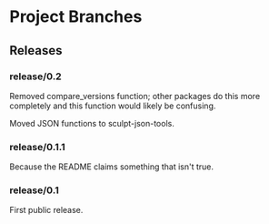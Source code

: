 # Project Branches

## Releases

### release/0.2

Removed compare_versions function; other packages do this more completely and this function would likely be confusing.

Moved JSON functions to sculpt-json-tools.

### release/0.1.1

Because the README claims something that isn't true.

### release/0.1

First public release.

